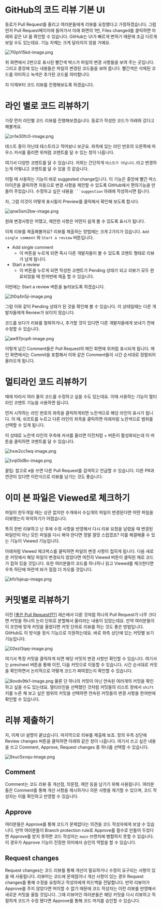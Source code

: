 # GitHub의 코드 리뷰 기본 UI

동료가 Pull Request를 올리고 여러분들에게 리뷰를 요청했다고 가정하겠습니다. 그럼 먼저 Pull Request페이지에 들어가서 아래 화면의 1번, Files changed를 클릭하면 아래와 같은 UI 를 확인할 수 있습니다. GitHub는 UI가 빠르게 변하기 때문에 조금 다르게 보일 수도 있는데요. 기능 자체는 크게 달라지지 않을 거예요.

![7l0ph15kd-image.png](https://bakey-api.codeit.kr/api/files/resource?root=static&seqId=6656&version=&directory=7l0ph15kd-image.png&name=7l0ph15kd-image.png)

위 화면에서 2번으로 표시된 빨간색 박스가 파일의 변경 사항들을 보여 주는 곳입니다. 그리고 중앙에 있는 내용들은 파일의 변경된 코드들을 보여 줍니다. 빨간색은 삭제된 코드를 의미하고 녹색은 추가된 코드를 의미합니다.

자 이제부터 코드 리뷰를 진행해보도록 하겠습니다.

# 라인 별로 코드 리뷰하기

가장 먼저 라인별 코드 리뷰를 진행해보겠습니다. 동료가 작성한 코드가 아래와 갔다고 해볼게요.

![zn1e30fc0-image.png](https://bakey-api.codeit.kr/api/files/resource?root=static&seqId=6656&version=&directory=zn1e30fc0-image.png&name=zn1e30fc0-image.png)

테스트 중이 아닌데 테스트라고 적어놨나 보군요. 좌측에 있는 라인 번호의 오른쪽에 마우스 커서를 올리면 위처럼 코멘트를 달 수 있는 창이 나옵니다.

여기서 다양한 코멘트를 달 수 있습니다. 저희는 간단하게 `테스트가 아닙니다.`라고 변경하는게 어떻냐고 코멘트를 달 수 있을 것 같습니다.

이럴 때 사용하는 기능이 바로 suggested change입니다. 이 기능은 중앙에 빨간 박스 아이콘을 클릭하면 자동으로 변경 사항을 제안할 수 있도록 GitHub에서 편의기능을 만들어 주었습니다. 수정하고 싶은 내용을 ` ```suggestion ` 아래에 작성하시면 됩니다.

자, 그럼 이것이 어떻게 표시될지 Preview를 클릭해서 확인해 보도록 합시다.

![qnw5sm2bw-image.png](https://bakey-api.codeit.kr/api/files/resource?root=static&seqId=6656&version=&directory=qnw5sm2bw-image.png&name=qnw5sm2bw-image.png)

원래 변경사항은 어땠고, 제안한 사항은 어떤지 쉽게 볼 수 있도록 표시가 됩니다.

이제 리뷰를 제출해볼까요? 리뷰를 제출하는 방법에는 크게 2가지가 있습니다. `Add single comment` 와 `Start a review` 버튼입니다.

- Add single comment
    - 이 버튼을 누르게 되면 즉시 다른 개발자들이 볼 수 있도록 코멘트 형태로 리뷰가 남게 됩니다.
- Start a review
    - 이 버튼을 누르게 되면 작성한 코멘트가 Pending 상태가 되고 리뷰가 모두 완료되었을 때 한꺼번에 제출 할 수 있습니다.

이번에는 Start a review 버튼을 눌러보도록 하겠습니다.

![2t0q4n5ji-image.png](https://bakey-api.codeit.kr/api/files/resource?root=static&seqId=6656&version=&directory=2t0q4n5ji-image.png&name=2t0q4n5ji-image.png)

그럼 이와 같이 Pending 상태가 된 것을 확인해 볼 수 있습니다. 이 상태일때는 다른 개발자들에게 Review가 보이지 않습니다.

코드를 보다가 리뷰를 철회하거나, 추가할 것이 있다면 다른 개발자들에게 보내기 전에 수정할 수 있습니다.

![aw97jrcp6-image.png](https://bakey-api.codeit.kr/api/files/resource?root=static&seqId=6656&version=&directory=aw97jrcp6-image.png&name=aw97jrcp6-image.png)

이렇게 남긴 Comment들은 Pull Request의 메인 화면에 위처럼 표시되게 됩니다. 메인 화면에서는 Commit을 포함해서 이와 같은 Comment들이 시간 순서대로 정렬되어 올라오게 됩니다.

# 멀티라인 코드 리뷰하기

때에 따라서 여러 줄의 코드를 수정하고 싶을 수도 있는데요. 이때 사용하는 기능이 멀티라인 코멘트 기능을 사용하면 됩니다.

먼저 시작하는 라인 번호의 좌측을 클릭하게되면 노란색으로 해당 라인이 표시가 됩니다. 이 때, 쉬프트를 누르고 다른 라인의 좌측을 클릭하면 아래처럼 노란색으로 범위를 선택할 수 있게 됩니다.

이 상태로 노란색 라인의 우측에 커서를 올리면 이전처럼 + 버튼이 활성화되는데 이 버튼을 클릭하면 코멘트를 달 수 있습니다.

![hxw2cc1wq-image.png](https://bakey-api.codeit.kr/api/files/resource?root=static&seqId=6656&version=&directory=hxw2cc1wq-image.png&name=hxw2cc1wq-image.png)

![tvqi0id8o-image.png](https://bakey-api.codeit.kr/api/files/resource?root=static&seqId=6656&version=&directory=tvqi0id8o-image.png&name=tvqi0id8o-image.png)

꿀팁: 참고로 `#`을 쓰면 다른 Pull Request를 검색하고 언급할 수 있습니다. 다른 PR과 연관이 있다면 이런식으로 리뷰를 남기는 것도 좋습니다.

# 이미 본 파일은 Viewed로 체크하기

파일이 한두개일 때는 상관 없지만 수개에서 수십개의 파일이 변경된다면 어떤 파일을 리뷰했는지 파악하기가 어렵습니다.

특히 한번 리뷰하고 난 후에 수정 사항을 반영해서 다시 리뷰 요청을 날렸을 때 변경된 파일만이 아닌 모든 파일을 다시 봐야 한다면 정말 절망 스럽겠죠? 이를 해결해줄 수 있는 기능이 Viewed 기능입니다.

아래처럼 Viewed 체크박스를 클릭하면 파일의 변경 사항이 접히게 됩니다. 다음 새로운 커밋에서 해당 파일이 변경되지 않았다면 여전히 Viewed 버튼이 클릭된 채로 코드가 접혀 있을 것입니다. 또한 여러분들이 코드를 하나하나 읽고 Viewed를 체크한다면 우측 하단에 파란색 바가 점점 더 차오를 것입니다.

![kfo1sjeup-image.png](https://bakey-api.codeit.kr/api/files/resource?root=static&seqId=6656&version=&directory=kfo1sjeup-image.png&name=kfo1sjeup-image.png)

# 커밋별로 리뷰하기

이전 [[좋은 Pull Request란?]](https://www.codeit.kr/topics/collaborating-with-git/lessons/6652) 레슨에서 다룬 것처럼 하나의 Pull Request가 너무 크다면 커밋을 하나의 논리 단위로 분할해서 올리라는 내용이 있었는데요. 만약 여러분들이 이 조언에 맞게 커밋을 올렸다면 커밋 단위로 리뷰를 하는 것도 좋은 방법입니다. GitHub도 이 방식을 정식 기능으로 지원하는데요. 바로 좌측 상단에 있는 커밋별 보기 기능입니다.

![02ezl3qej-image.png](https://bakey-api.codeit.kr/api/files/resource?root=static&seqId=6656&version=&directory=02ezl3qej-image.png&name=02ezl3qej-image.png)

여기서 특정 커밋을 클릭하게 되면 해당 커밋의 변경 사항만 확인할 수 있습니다. 여기서는 prev/next 버튼을 통해 이전, 다음 커밋으로 이동할 수 있습니다. 시간 순서대로 커밋을 확인하면서 논리적으로 어떻게 코드가 짜여졌는지 확인할 수 있습니다.

![8ovdv9tk1-image.png](https://bakey-api.codeit.kr/api/files/resource?root=static&seqId=6656&version=&directory=8ovdv9tk1-image.png&name=8ovdv9tk1-image.png) 물론 단 하나의 커밋이 아닌 연속된 여러개의 커밋을 확인하고 싶을 수도 있는데요. 멀티라인을 선택했던 것처럼 커밋들의 리스트 창에서 `shift`키를 누른 채 보고 싶은 범위의 커밋을 선택하면 연속된 커밋들의 변경 사항을 한꺼번에 확인할 수 있습니다.

# 리뷰 제출하기

자, 이제 UI 설명이 끝났습니다. 마지막으로 리뷰를 제출해 보죠. 창의 우측 상단에 Review changes 버튼을 클릭하면 아래와 같은 창이 나옵니다. 여기서 쓰고 싶은 내용을 쓰고 Comment, Approve, Request changes 중 하나를 선택할 수 있습니다.

![9xuc5xvqu-image.png](https://bakey-api.codeit.kr/api/files/resource?root=static&seqId=6656&version=&directory=9xuc5xvqu-image.png&name=9xuc5xvqu-image.png)

## Comment

Comment는 코드 리뷰 중 개선점, 의문점, 제안 등을 남기기 위해 사용됩니다. 여러분들은 Comment를 통해 개선 사항을 제시하거나 의문 사항을 제기할 수 있으며, 코드 작성자는 이를 확인하고 반영할 수 있습니다.

## Approve

여러분들은 Approve를 통해 코드가 문제없다는 의견을 코드 작성자에게 보낼 수 있습니다. 만약 여러분들이 Branch protection rule로 Approve를 필수로 만들어 두었다면 Approve를 받지 못하면 코드 작성자는 `main` 브랜치에 병합하지 못할 수 있습니다. 이 경우가 Approve 기능이 진정한 의미에서 승인의 역할을 할 수 있습니다.

## Request changes

Request changes는 코드 리뷰를 통해 개선이 필요하거나 수정이 요구되는 사항이 있을 때 사용됩니다. 리뷰어는 코드에 문제점이나 개선 사항이 있는 경우 Request changes를 통해 수정을 요청하고 작성자에게 피드백을 전달합니다. 만약 리뷰어가 Approve를 주지 않았다면 머지할 수 없기 때문에 코드 작성자는 이런 리뷰를 반영해서 새로운 커밋을 올릴 것입니다. 그때 리뷰어인 여러분들은 해당 커밋을 다시 리뷰하고 적절하게 코드가 수정 됐다면 Approve를 통해 코드 머지를 승인할 수 있습니다.